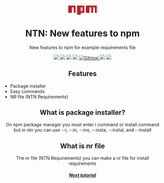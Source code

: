 
<p align="center">
    <img src="./../logo/npm.png"width="90">
</p>

<h1 align="center">NTN: New features to npm</h1> 
<p align="center">New features to npm for example requirements file</p>
<p align="center">
    <a href="https://discord.com/users/1125429179685548112"><img src="https://img.shields.io/badge/Discord-black?logo=discord"></a> 
    <img src="https://img.shields.io/github/last-commit/Thecode764/ntn">
    <img src="https://img.shields.io/github/forks/Thecode764/ntn">
    <img src="https://img.shields.io/github/stars/Thecode764/ntn">
    <a href="https://gitmoji.dev">
        <img
            src="https://img.shields.io/badge/gitmoji-%20😜%20😍-FFDD67.svg?style=flat-square"
            alt="Gitmoji"
        />
    </a>
    <img src="https://img.shields.io/badge/Version-4-black?logo=linux">
    <img src="https://img.shields.io/badge/Tested-yes-black?logo=linux">
</p>
<h2 align="center">Features</h2>

- Package installer
- Easy commands
- NR file (NTN Requirements)

<h2 align="center">What is package installer?</h2>
<p align="center">On npm package manager you must enter i command or install command but in ntn you can use --i, --in, --ins, --insta, --instal, and --install</p>
<h2 align="center">What is nr file</h2>
<p align="center">The nr file (NTN Requirements) you can make a nr file for install requirements</p>
<h5 align="center"><a href="./install.md">Next tutorial</a></h5>